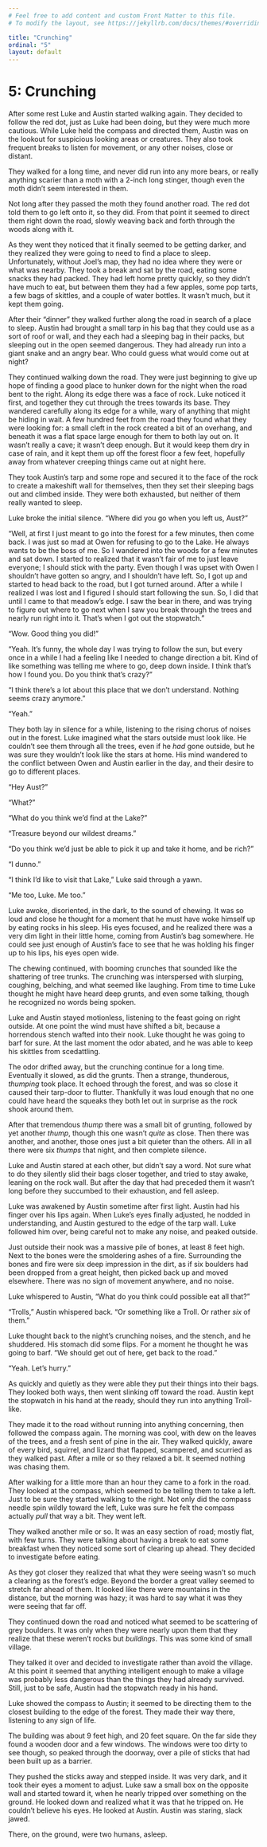 ```yaml
---
# Feel free to add content and custom Front Matter to this file.
# To modify the layout, see https://jekyllrb.com/docs/themes/#overriding-theme-defaults

title: "Crunching"
ordinal: "5"
layout: default
---
```


# 5: Crunching

After some rest Luke and Austin started walking again. They decided to follow the red dot, just as Luke had been doing, but they were much more cautious. While Luke held the compass and directed them, Austin was on the lookout for suspicious looking areas or creatures. They also took frequent breaks to listen for movement, or any other noises, close or distant.

They walked for a long time, and never did run into any more bears, or really anything scarier than a moth with a 2-inch long stinger, though even the moth didn’t seem interested in them.

Not long after they passed the moth they found another road. The red dot told them to go left onto it, so they did. From that point it seemed to direct them right down the road, slowly weaving back and forth through the woods along with it.

As they went they noticed that it finally seemed to be getting darker, and they realized they were going to need to find a place to sleep. Unfortunately, without Joel’s map, they had no idea where they were or what was nearby. They took a break and sat by the road, eating some snacks they had packed. They had left home pretty quickly, so they didn’t have much to eat, but between them they had a few apples, some pop tarts, a few bags of skittles, and a couple of water bottles. It wasn’t much, but it kept them going.

After their “dinner” they walked further along the road in search of a place to sleep. Austin had brought a small tarp in his bag that they could use as a sort of roof or wall, and they each had a sleeping bag in their packs, but sleeping out in the open seemed dangerous. They had already run into a giant snake and an angry bear. Who could guess what would come out at night?

They continued walking down the road. They were just beginning to give up hope of finding a good place to hunker down for the night when the road bent to the right. Along its edge there was a face of rock. Luke noticed it first, and together they cut through the trees towards its base. They wandered carefully along its edge for a while, wary of anything that might be hiding in wait. A few hundred feet from the road they found what they were looking for: a small cleft in the rock created a bit of an overhang, and beneath it was a flat space large enough for them to both lay out on. It wasn’t really a cave; it wasn’t deep enough. But it would keep them dry in case of rain, and it kept them up off the forest floor a few feet,  hopefully away from whatever creeping things came out at night here.

They took Austin’s tarp and some rope and secured it to the face of the rock to create a makeshift wall for themselves, then they set their sleeping bags out and climbed inside. They were both exhausted, but neither of them really wanted to sleep.

Luke broke the initial silence. “Where did you go when you left us, Aust?”

“Well, at first I just meant to go into the forest for a few minutes, then come back. I was just so mad at Owen for refusing to go to the Lake. He always wants to be the boss of me. So I wandered into the woods for a few minutes and sat down. I started to realized that it wasn’t fair of me to just leave everyone; I should stick with the party. Even though I was upset with Owen I shouldn’t have gotten so angry, and I shouldn’t have left. So, I got up and started to head back to the road, but I got turned around. After a while I realized I was lost and I figured I should start following the sun. So, I did that until I came to that meadow’s edge. I saw the bear in there, and was trying to figure out where to go next when I saw you break through the trees and nearly run right into it. That’s when I got out the stopwatch.”

“Wow. Good thing you did!”

“Yeah. It’s funny, the whole day I was trying to follow the sun, but every once in a while I had a feeling like I needed to change direction a bit. Kind of like something was telling me where to go, deep down inside. I think that’s how I found you. Do you think that’s crazy?”

“I think there’s a lot about this place that we don’t understand. Nothing seems crazy anymore.”

“Yeah.”

They both lay in silence for a while, listening to the rising chorus of noises out in the forest. Luke imagined what the stars outside must look like. He couldn’t see them through all the trees, even if he _had_ gone outside, but he was sure they wouldn’t look like the stars at home. His mind wandered to the conflict between Owen and Austin earlier in the day, and their desire to go to different places.

“Hey Aust?”

“What?”

“What do you think we’d find at the Lake?”

“Treasure beyond our wildest dreams.”

“Do you think we’d just be able to pick it up and take it home, and be rich?”

“I dunno.”

“I think I’d like to visit that Lake,” Luke said through a yawn.

“Me too, Luke. Me too.”



Luke awoke, disoriented, in the dark, to the sound of chewing. It was so loud and close he thought for a moment that he must have woke himself up by eating rocks in his sleep. His eyes focused, and he realized there was a very dim light in their little home, coming from Austin’s bag somewhere. He could see just enough of Austin’s face to see that he was holding his finger up to his lips, his eyes open wide.

The chewing continued, with booming crunches that sounded like the shattering of tree trunks. The crunching was interspersed with slurping, coughing, belching, and  what seemed like laughing. From time to time Luke thought he might have heard deep grunts, and even some talking, though he recognized no words being spoken. 

Luke and Austin stayed motionless, listening to the feast going on right outside. At one point the wind must have shifted a bit, because a horrendous stench wafted into their nook. Luke thought he was going to barf for sure. At the last moment the odor abated, and he was able to keep his skittles from scedattling. 

The odor drifted away, but the crunching continue for a long time. Eventually it slowed, as did the grunts. Then a strange, thunderous, _thumping_ took place. It echoed through the forest, and was so close it caused their tarp-door to flutter. Thankfully it was loud enough that no one could have heard the squeaks they both let out in surprise as the rock shook around them. 

After that tremendous _thump_ there was a small bit of grunting, followed by yet another _thump_, though this one wasn’t _quite_ as close. Then there was another, and another, those ones just a bit quieter than the others. All in all there were six _thumps_ that night, and then complete silence.

Luke and Austin stared at each other, but didn’t say a word. Not sure what to do they silently slid their bags closer together, and tried to stay awake, leaning on the rock wall. But after the day that had preceded them it wasn’t long before they succumbed to their exhaustion, and fell asleep.

Luke was awakened by Austin sometime after first light. Austin had his finger over his lips again. When Luke’s eyes finally adjusted, he nodded in understanding, and Austin gestured to the edge of the tarp wall. Luke followed him over, being careful not to make any noise, and peaked outside.

Just outside their nook was a massive pile of bones, at least 8 feet high. Next to the bones were the smoldering ashes of a fire. Surrounding the bones and fire were six deep impression in the dirt, as if six boulders had been dropped from a great height, then picked back up and moved elsewhere. There was no sign of movement anywhere, and no noise.

Luke whispered to Austin, “What do you think could possible eat all that?”

“Trolls,” Austin whispered back. “Or something like a Troll. Or rather _six_ of them.”

Luke thought back to the night’s crunching noises, and the stench, and he shuddered. His stomach did some flips. For a moment he thought he was going to barf. “We should get out of here, get back to the road.”

“Yeah. Let’s hurry.”

As quickly and quietly as they were able they put their things into their bags. They looked both ways, then went slinking off toward the road. Austin kept the stopwatch in his hand at the ready, should they run into anything Troll-like.

They made it to the road without running into anything concerning, then followed the compass again. The morning was cool, with dew on the leaves of the trees, and a fresh sent of pine in the air. They walked quickly, aware of every bird, squirrel, and lizard that flapped, scampered, and scurried as they walked past. After a mile or so they relaxed a bit. It seemed nothing was chasing them. 

After walking for a little more than an hour they came to a fork in the road. They looked at the compass, which seemed to be telling them to take a left. Just to be sure they started walking to the right. Not only did the compass needle spin wildly toward the left, Luke was sure he felt the compass actually _pull_ that way a bit. They went left.

They walked another mile or so. It was an easy section of road; mostly flat, with few turns. They were talking about having a break to eat some breakfast when they noticed some sort of clearing up ahead. They decided to investigate before eating.

As they got closer they realized that what they were seeing wasn’t so much a clearing as the forest’s edge. Beyond the border a great valley seemed to stretch far ahead of them. It looked like there were mountains in the distance, but the morning was hazy; it was hard to say what it was they were seeing that far off.

They continued down the road and noticed what seemed to be scattering of grey boulders. It was only when they were nearly upon them that they realize that these weren’t rocks but _buildings_. This was some kind of small village. 

They talked it over and decided to investigate rather than avoid the village. At this point it seemed that anything intelligent enough to make a village was probably less dangerous than the things they had already survived. Still, just to be safe, Austin had the stopwatch ready in his hand. 

Luke showed the compass to Austin; it seemed to be directing them to the closest building to the edge of the forest. They made their way there, listening to any sign of life.

The building was about 9 feet high, and 20 feet square. On the far side they found a wooden door and a few windows. The windows were too dirty to see though, so peaked through the doorway, over a pile of sticks that had been built up as a barrier.

They pushed the sticks away and stepped inside. It was very dark, and it took their eyes a moment to adjust. Luke saw a small box on the opposite wall and started toward it, when he nearly tripped over something on the ground. He looked down and realized what it was that he tripped on.  He couldn’t believe his eyes. He looked at Austin. Austin was staring, slack jawed.

There, on the ground, were two humans, asleep.